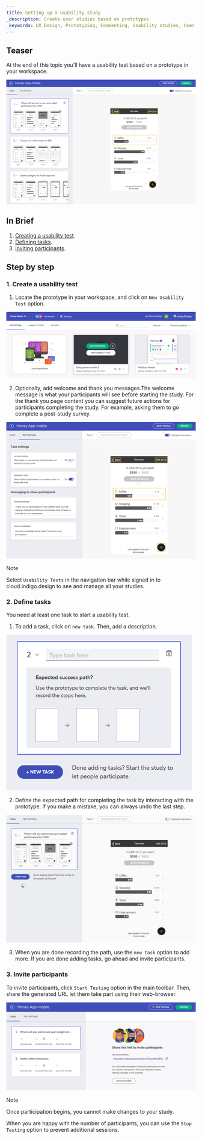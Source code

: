 ```yaml
---
title: Setting up a usability study
_description: Create user studies based on prototypes
_keywords: UX Design, Prototyping, Commenting, Usability studies, User testing
---
```


## Teaser

At the end of this topic you'll have a usability test based on a prototype in your workspace.

<img class="responsive-img" src="../images/setting_up_a_usability_test_1.png" />

<br/>

## In Brief

1. [Creating a usability test][a-1].
2. [Defining tasks][a-2].
3. [Inviting participants][a-3].

##  Step by step

### 1. Create a usability test

1. Locate the prototype in your workspace, and click on `New Usability Test` option.
  
<img class="responsive-img" src="../images/setting_up_a_usability_test_2.png"/>

<br/>

2. Optionally, add welcome and thank you messages.The welcome message is what your participants will see before starting the study. For the thank you page content you can suggest future actions for participants completing the study. For example, asking them to go complete a post-study survey.

<img class="responsive-img" src="../images/setting_up_a_usability_test_3.png"/>

<br/>

> [!note]
> Select `Usability Tests` in the navigation bar while signed in to cloud.indigo.design to see and manage all your studies.


### 2. Define tasks

You need at least one task to start a usability test.

1. To add a task, click on `new task`. Then, add a description.

<img class="responsive-img" src="../images/setting_up_a_usability_test_4.png"/>

<br/>

2. Define the expected path for completing the task by interacting with the prototype. If you make a mistake, you can always undo the last step.

<img class="responsive-img" src="../images/setting_up_a_usability_test_5.gif"/>

<br/>

3. When you are done recording the path, use the `new task` option to add more. If you are done adding tasks, go ahead and invite participants.
    
### 3. Invite participants

To invite participants, click `Start Testing` option in the main toolbar. Then, share the generated URL let them take part using their web-browser.

<img class="responsive-img" src="../images/setting_up_a_usability_test_6.png"/>

<br/>

> [!note]
> Once participation begins, you cannot make changes to your study.

When you are happy with the number of participants, you can use the `Stop Testing` option to prevent additional sessions.

[1]: https://www.youtube.com/watch?v=vilyDL4fDT0
[2]: https://cloud.indigo.design/api/shares/qv6uzwx9jwu3/files/project/Money%20App.zip
[3]: https://cloud.indigo.design


[a-1]: #1-create-a-usability-test
[a-2]: #2-define-tasks
[a-3]: #3-invite-participants
